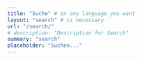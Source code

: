 ```yaml
---
title: "Suche" # in any language you want
layout: "search" # is necessary
url: "/search/"
# description: "Description for Search"
summary: "search"
placeholder: "Suchen..."
---
```

